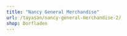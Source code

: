 ```yaml
---
title: "Nancy General Merchandise"
url: /tayasan/nancy-general-merchandise-2/
shop: Dorfladen
---
```

